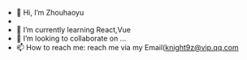 - 👋 Hi, I’m Zhouhaoyu
- 
- 🌱 I’m currently learning React,Vue
- 💞️ I’m looking to collaborate on ...
- 📫 How to reach me: reach me via my Email(knight9z@vip.qq.com

